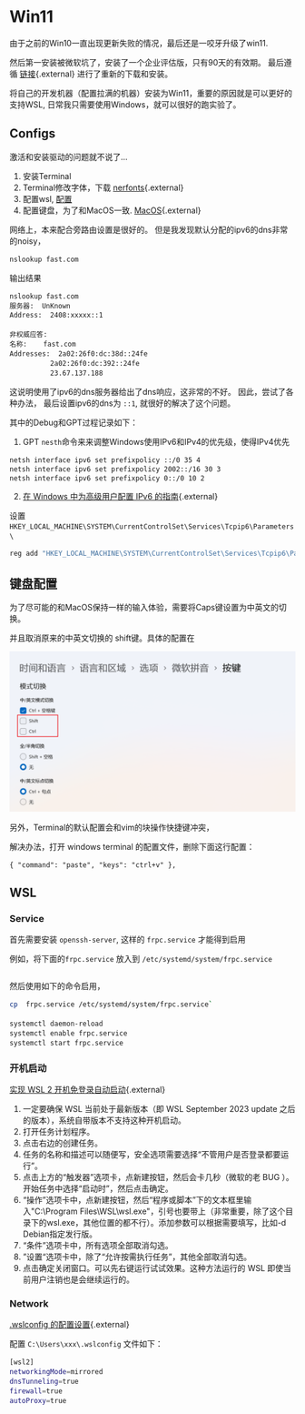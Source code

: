 # Win11

由于之前的Win10一直出现更新失败的情况，最后还是一咬牙升级了win11.

然后第一安装被微软坑了，安装了一个企业评估版，只有90天的有效期。
最后遵循 [链接](https://massgrave.dev/genuine-installation-media){.external} 
进行了重新的下载和安装。


将自己的开发机器（配置拉满的机器）安装为Win11，重要的原因就是可以更好的支持WSL, 日常我只需要使用Windows，就可以很好的跑实验了。


## Configs

激活和安装驱动的问题就不说了...

1. 安装Terminal
2. Terminal修改字体，下载 [nerfonts](https://www.nerdfonts.com/){.external}
3. 配置wsl,  [配置](#wsl)
4. 配置键盘，为了和MacOS一致. [MacOS](https://www.v2ex.com/t/863055){.external}

网络上，本来配合旁路由设置是很好的。
但是我发现默认分配的ipv6的dns非常的noisy，

```bash
nslookup fast.com
```
输出结果

```bash
nslookup fast.com
服务器:  UnKnown
Address:  2408:xxxxx::1

非权威应答:
名称:    fast.com
Addresses:  2a02:26f0:dc:38d::24fe
          2a02:26f0:dc:392::24fe
          23.67.137.188
```

这说明使用了ipv6的dns服务器给出了dns响应，这非常的不好。
因此，尝试了各种办法， 最后设置ipv6的dns为 `::1`, 就很好的解决了这个问题。

其中的Debug和GPT过程记录如下：


1. GPT `nesth`命令来来调整Windows使用IPv6和IPv4的优先级，使得IPv4优先

```
netsh interface ipv6 set prefixpolicy ::/0 35 4
netsh interface ipv6 set prefixpolicy 2002::/16 30 3
netsh interface ipv6 set prefixpolicy 0::/0 10 2
```

2. [在 Windows 中为高级用户配置 IPv6 的指南](https://learn.microsoft.com/zh-cn/troubleshoot/windows-server/networking/configure-ipv6-in-windows){.external}

设置 `HKEY_LOCAL_MACHINE\SYSTEM\CurrentControlSet\Services\Tcpip6\Parameters\`

```bash
reg add "HKEY_LOCAL_MACHINE\SYSTEM\CurrentControlSet\Services\Tcpip6\Parameters" /v DisabledComponents /t REG_DWORD /d <value> /f
```


## 键盘配置

为了尽可能的和MacOS保持一样的输入体验，需要将Caps键设置为中英文的切换。

并且取消原来的中英文切换的 shift键。具体的配置在

![](./imgs/Snipaste_2025-07-20_14-57-22.png)


另外，Terminal的默认配置会和vim的块操作快捷键冲突，

解决办法，打开 windows terminal 的配置文件，删除下面这行配置：

```
{ "command": "paste", "keys": "ctrl+v" },

```



## WSL 


### Service

首先需要安装 `openssh-server`, 这样的 `frpc.service` 才能得到启用

例如，将下面的`frpc.service` 放入到 `/etc/systemd/system/frpc.service`


```{literalinclude} ./codes/frpc.service
```

然后使用如下的命令启用，


```bash
cp  frpc.service /etc/systemd/system/frpc.service`

systemctl daemon-reload
systemctl enable frpc.service
systemctl start frpc.service
```


### 开机启动

[实现 WSL 2 开机免登录自动启动](https://sjdhome.com/blog/post/wsl2-auto-start/){.external}


1. 一定要确保 WSL 当前处于最新版本（即 WSL September 2023 update 之后的版本），系统自带版本不支持这种开机启动。
2. 打开任务计划程序。
3. 点击右边的创建任务。
4. 任务的名称和描述可以随便写，安全选项需要选择“不管用户是否登录都要运行”。
5. 点击上方的“触发器”选项卡，点新建按钮，然后会卡几秒（微软的老 BUG ）。开始任务中选择“启动时”，然后点击确定。
6. “操作”选项卡中，点新建按钮，然后“程序或脚本”下的文本框里输入"C:\Program Files\WSL\wsl.exe"，引号也要带上（非常重要，除了这个目录下的wsl.exe，其他位置的都不行）。添加参数可以根据需要填写，比如-d Debian指定发行版。
7. “条件”选项卡中，所有选项全部取消勾选。
8. ”设置“选项卡中，除了“允许按需执行任务”，其他全部取消勾选。
9. 点击确定关闭窗口。可以先右键运行试试效果。这种方法运行的 WSL 即使当前用户注销也是会继续运行的。


### Network

[.wslconfig 的配置设置](https://learn.microsoft.com/zh-cn/windows/wsl/wsl-config#configuration-settings-for-wslconfig){.external}


配置 `C:\Users\xxx\.wslconfig` 文件如下：

```bash
[wsl2]
networkingMode=mirrored
dnsTunneling=true
firewall=true
autoProxy=true
```

